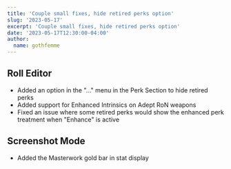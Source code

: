 ```yaml
---
title: 'Couple small fixes, hide retired perks option'
slug: '2023-05-17'
excerpt: 'Couple small fixes, hide retired perks option'
date: '2023-05-17T12:30:00-04:00'
author:
  name: gothfemme
---
```


## Roll Editor

- Added an option in the "..." menu in the Perk Section to hide retired perks
- Added support for Enhanced Intrinsics on Adept RoN weapons
- Fixed an issue where some retired perks would show the enhanced perk treatment when "Enhance" is active

## Screenshot Mode

- Added the Masterwork gold bar in stat display